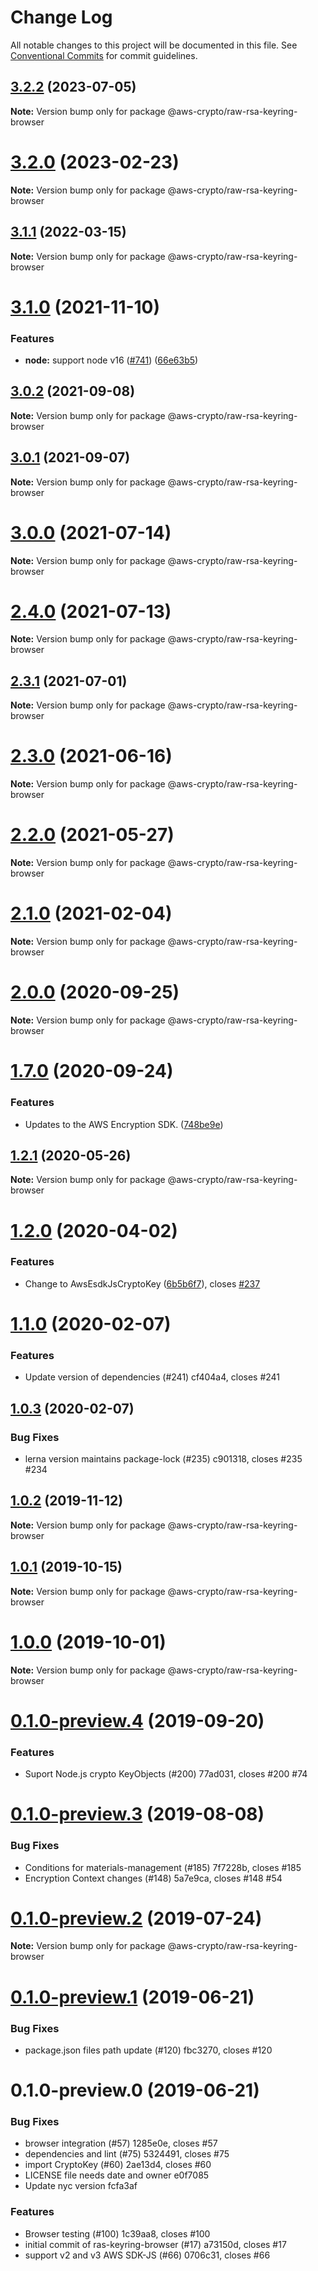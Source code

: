 # Change Log

All notable changes to this project will be documented in this file.
See [Conventional Commits](https://conventionalcommits.org) for commit guidelines.

## [3.2.2](https://github.com/aws/aws-encryption-sdk-javascript/compare/v3.2.1...v3.2.2) (2023-07-05)

**Note:** Version bump only for package @aws-crypto/raw-rsa-keyring-browser

# [3.2.0](https://github.com/aws/aws-encryption-sdk-javascript/compare/v3.1.1...v3.2.0) (2023-02-23)

**Note:** Version bump only for package @aws-crypto/raw-rsa-keyring-browser

## [3.1.1](https://github.com/aws/aws-encryption-sdk-javascript/compare/v3.1.0...v3.1.1) (2022-03-15)

**Note:** Version bump only for package @aws-crypto/raw-rsa-keyring-browser

# [3.1.0](https://github.com/aws/aws-encryption-sdk-javascript/compare/v3.0.3...v3.1.0) (2021-11-10)

### Features

- **node:** support node v16 ([#741](https://github.com/aws/aws-encryption-sdk-javascript/issues/741)) ([66e63b5](https://github.com/aws/aws-encryption-sdk-javascript/commit/66e63b5af2dffa9ee128a323f14cbbb8520a5053))

## [3.0.2](https://github.com/aws/aws-encryption-sdk-javascript/compare/v3.0.0...v3.0.2) (2021-09-08)

**Note:** Version bump only for package @aws-crypto/raw-rsa-keyring-browser

## [3.0.1](https://github.com/aws/aws-encryption-sdk-javascript/compare/v3.0.0...v3.0.1) (2021-09-07)

**Note:** Version bump only for package @aws-crypto/raw-rsa-keyring-browser

# [3.0.0](https://github.com/aws/aws-encryption-sdk-javascript/compare/v2.4.0...v3.0.0) (2021-07-14)

**Note:** Version bump only for package @aws-crypto/raw-rsa-keyring-browser

# [2.4.0](https://github.com/aws/aws-encryption-sdk-javascript/compare/v2.3.1...v2.4.0) (2021-07-13)

**Note:** Version bump only for package @aws-crypto/raw-rsa-keyring-browser

## [2.3.1](https://github.com/aws/aws-encryption-sdk-javascript/compare/v2.3.0...v2.3.1) (2021-07-01)

**Note:** Version bump only for package @aws-crypto/raw-rsa-keyring-browser

# [2.3.0](https://github.com/aws/aws-encryption-sdk-javascript/compare/v2.2.1...v2.3.0) (2021-06-16)

**Note:** Version bump only for package @aws-crypto/raw-rsa-keyring-browser

# [2.2.0](https://github.com/aws/private-aws-encryption-sdk-javascript-staging/compare/@aws-crypto/raw-rsa-keyring-browser@2.1.0...@aws-crypto/raw-rsa-keyring-browser@2.2.0) (2021-05-27)

**Note:** Version bump only for package @aws-crypto/raw-rsa-keyring-browser

# [2.1.0](https://github.com/aws/aws-encryption-sdk-javascript/compare/@aws-crypto/raw-rsa-keyring-browser@2.0.0...@aws-crypto/raw-rsa-keyring-browser@2.1.0) (2021-02-04)

**Note:** Version bump only for package @aws-crypto/raw-rsa-keyring-browser

# [2.0.0](https://github.com/aws/private-aws-encryption-sdk-javascript-staging/compare/@aws-crypto/raw-rsa-keyring-browser@1.7.0...@aws-crypto/raw-rsa-keyring-browser@2.0.0) (2020-09-25)

**Note:** Version bump only for package @aws-crypto/raw-rsa-keyring-browser

# [1.7.0](https://github.com/aws/private-aws-encryption-sdk-javascript-staging/compare/@aws-crypto/raw-rsa-keyring-browser@1.2.1...@aws-crypto/raw-rsa-keyring-browser@1.7.0) (2020-09-24)

### Features

- Updates to the AWS Encryption SDK. ([748be9e](https://github.com/aws/private-aws-encryption-sdk-javascript-staging/commit/748be9e1799d999a350e9cafbf902d43aeab0aa5))

## [1.2.1](https://github.com/aws/aws-encryption-sdk-javascript/compare/@aws-crypto/raw-rsa-keyring-browser@1.2.0...@aws-crypto/raw-rsa-keyring-browser@1.2.1) (2020-05-26)

**Note:** Version bump only for package @aws-crypto/raw-rsa-keyring-browser

# [1.2.0](https://github.com/aws/aws-encryption-sdk-javascript/compare/@aws-crypto/raw-rsa-keyring-browser@1.1.0...@aws-crypto/raw-rsa-keyring-browser@1.2.0) (2020-04-02)

### Features

- Change to AwsEsdkJsCryptoKey ([6b5b6f7](https://github.com/aws/aws-encryption-sdk-javascript/commit/6b5b6f7db1792982a0e43cdec2699cba5ba581ef)), closes [#237](https://github.com/aws/aws-encryption-sdk-javascript/issues/237)

# [1.1.0](/compare/@aws-crypto/raw-rsa-keyring-browser@1.0.3...@aws-crypto/raw-rsa-keyring-browser@1.1.0) (2020-02-07)

### Features

- Update version of dependencies (#241) cf404a4, closes #241

## [1.0.3](/compare/@aws-crypto/raw-rsa-keyring-browser@1.0.2...@aws-crypto/raw-rsa-keyring-browser@1.0.3) (2020-02-07)

### Bug Fixes

- lerna version maintains package-lock (#235) c901318, closes #235 #234

## [1.0.2](/compare/@aws-crypto/raw-rsa-keyring-browser@1.0.1...@aws-crypto/raw-rsa-keyring-browser@1.0.2) (2019-11-12)

**Note:** Version bump only for package @aws-crypto/raw-rsa-keyring-browser

## [1.0.1](/compare/@aws-crypto/raw-rsa-keyring-browser@1.0.0...@aws-crypto/raw-rsa-keyring-browser@1.0.1) (2019-10-15)

**Note:** Version bump only for package @aws-crypto/raw-rsa-keyring-browser

# [1.0.0](/compare/@aws-crypto/raw-rsa-keyring-browser@0.1.0-preview.4...@aws-crypto/raw-rsa-keyring-browser@1.0.0) (2019-10-01)

**Note:** Version bump only for package @aws-crypto/raw-rsa-keyring-browser

# [0.1.0-preview.4](/compare/@aws-crypto/raw-rsa-keyring-browser@0.1.0-preview.3...@aws-crypto/raw-rsa-keyring-browser@0.1.0-preview.4) (2019-09-20)

### Features

- Suport Node.js crypto KeyObjects (#200) 77ad031, closes #200 #74

# [0.1.0-preview.3](/compare/@aws-crypto/raw-rsa-keyring-browser@0.1.0-preview.2...@aws-crypto/raw-rsa-keyring-browser@0.1.0-preview.3) (2019-08-08)

### Bug Fixes

- Conditions for materials-management (#185) 7f7228b, closes #185
- Encryption Context changes (#148) 5a7e9ca, closes #148 #54

# [0.1.0-preview.2](/compare/@aws-crypto/raw-rsa-keyring-browser@0.1.0-preview.1...@aws-crypto/raw-rsa-keyring-browser@0.1.0-preview.2) (2019-07-24)

**Note:** Version bump only for package @aws-crypto/raw-rsa-keyring-browser

# [0.1.0-preview.1](/compare/@aws-crypto/raw-rsa-keyring-browser@0.1.0-preview.0...@aws-crypto/raw-rsa-keyring-browser@0.1.0-preview.1) (2019-06-21)

### Bug Fixes

- package.json files path update (#120) fbc3270, closes #120

# 0.1.0-preview.0 (2019-06-21)

### Bug Fixes

- browser integration (#57) 1285e0e, closes #57
- dependencies and lint (#75) 5324491, closes #75
- import CryptoKey (#60) 2ae13d4, closes #60
- LICENSE file needs date and owner e0f7085
- Update nyc version fcfa3af

### Features

- Browser testing (#100) 1c39aa8, closes #100
- initial commit of ras-keyring-browser (#17) a73150d, closes #17
- support v2 and v3 AWS SDK-JS (#66) 0706c31, closes #66
